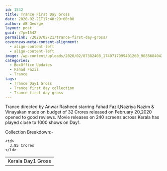 ```yaml
---
id: 1542
title: Trance First Day Gross
date: 2020-02-21T17:40:29+00:00
author: AB George
layout: post
guid: /?p=1542
permalink: /2020/02/21/trance-first-day-gross/
covernews-meta-content-alignment:
  - align-content-left
  - align-content-left
image: /wp-content/uploads/2020/02/87382408_1740717999401260_9085684043999084544_o.jpg
categories:
  - BoxOffice Updates
  - Fahad Fazil
  - Trance
tags:
  - Trance Day1 Gross
  - Trance first day collection
  - Trance first day gross
---
```

Trance directed by Anwar Rasheed starring Fahad Fazil,Nazriya Nazim & Vinayakan made on budget of 32 Crores released on February 20,2020 opened to good reviews. Movie releases on 240 screens across Kerala has played close to 1000 shows on Day1.

Collection Breakdown:-

<table class="wp-block-table">
  <tr>
    <td>
      Kerala Day1 Gross
    </td>
    
    <td>
      3.85 Crores
    </td>
  </tr>
</table>